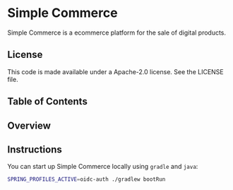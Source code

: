 # Simple Commerce

Simple Commerce is a ecommerce platform for the sale of digital products.

## License

This code is made available under a Apache-2.0 license. See the LICENSE file.

## Table of Contents

## Overview

## Instructions

You can start up Simple Commerce locally using `gradle` and `java`:

```bash
SPRING_PROFILES_ACTIVE=oidc-auth ./gradlew bootRun
```